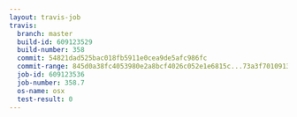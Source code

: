 ```yaml
---
layout: travis-job
travis:
  branch: master
  build-id: 609123529
  build-number: 358
  commit: 54821dad525bac018fb5911e0cea9de5afc986fc
  commit-range: 845d0a38fc4053980e2a8bcf4026c052e1e6815c...73a3f70109138f4cf13e110464cb8c07897aa54e
  job-id: 609123536
  job-number: 358.7
  os-name: osx
  test-result: 0
---
```

